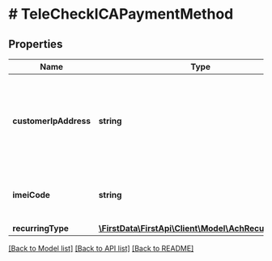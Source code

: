 # # TeleCheckICAPaymentMethod

## Properties

Name | Type | Description | Notes
------------ | ------------- | ------------- | -------------
**customerIpAddress** | **string** | Customer IP address from the terminal where the order was placed (as captured by merchant). | 
**imeiCode** | **string** | International mobile equipment identity code. | [optional] 
**recurringType** | [**\FirstData\FirstApi\Client\Model\AchRecurringType**](AchRecurringType.md) |  | [optional] 

[[Back to Model list]](../../README.md#documentation-for-models) [[Back to API list]](../../README.md#documentation-for-api-endpoints) [[Back to README]](../../README.md)


